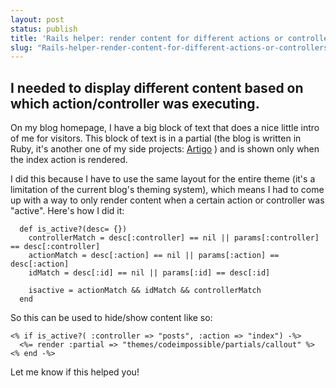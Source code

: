 ```yaml
---
layout: post
status: publish
title: 'Rails helper: render content for different actions or controllers'
slug: "Rails-helper-render-content-for-different-actions-or-controllers"
---
```


## I needed to display different content based on which action/controller was executing.


On my blog homepage, I have a big block of text that does a nice little intro of me for visitors. This block of text is in a partial (the blog is written in Ruby, it&#39;s another one of my side projects: [Artigo][1] ) and is shown only when the index action is rendered.


I did this because I have to use the same layout for the entire theme (it's a limitation of the current blog's theming system), which means I had to come up with a way to only render content when a certain action or controller was "active". Here's how I did it:


      def is_active?(desc= {})
        controllerMatch = desc[:controller] == nil || params[:controller] == desc[:controller]
        actionMatch = desc[:action] == nil || params[:action] == desc[:action]
        idMatch = desc[:id] == nil || params[:id] == desc[:id]
    
        isactive = actionMatch && idMatch && controllerMatch
      end

So this can be used to hide/show content like so:

    <% if is_active?( :controller => "posts", :action => "index") -%>
      <%= render :partial => "themes/codeimpossible/partials/callout" %>
    <% end -%>

Let me know if this helped you!

  [1]: http://github.com/codeimpossible/Artigo
